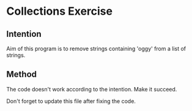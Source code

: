 # Collections Exercise

## Intention

Aim of this program is to remove strings containing 'oggy' from a list of strings.

## Method

The code doesn't work according to the intention. Make it succeed.

Don't forget to update this file after fixing the code.

